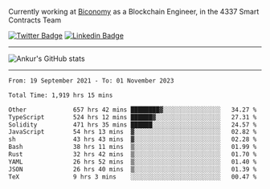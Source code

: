 Currently working at [Biconomy](https://biconomy.io/) as a Blockchain Engineer, in the 4337 Smart Contracts Team

 [![Twitter Badge](https://img.shields.io/badge/-@ankurdubey521-1ca0f1?style=flat-square&labelColor=1ca0f1&logo=twitter&logoColor=white&link=https://twitter.com/ankurdubey521)](https://twitter.com/ankurdubey521) [![Linkedin Badge](https://img.shields.io/badge/-ankurdubey521-blue?style=flat-square&logo=Linkedin&logoColor=white&link=https://www.linkedin.com/in/ankurdubey521/)](https://www.linkedin.com/in/ankurdubey521/)

<hr/>

![Ankur's GitHub stats](https://github-readme-stats.vercel.app/api?username=ankurdubey521&count_private=true&theme=radical)

<hr/>

<!--START_SECTION:waka-->

```txt
From: 19 September 2021 - To: 01 November 2023

Total Time: 1,919 hrs 15 mins

Other             657 hrs 42 mins ████████▓░░░░░░░░░░░░░░░░   34.27 %
TypeScript        524 hrs 12 mins ██████▓░░░░░░░░░░░░░░░░░░   27.31 %
Solidity          471 hrs 35 mins ██████░░░░░░░░░░░░░░░░░░░   24.57 %
JavaScript        54 hrs 13 mins  ▓░░░░░░░░░░░░░░░░░░░░░░░░   02.82 %
sh                43 hrs 43 mins  ▓░░░░░░░░░░░░░░░░░░░░░░░░   02.28 %
Bash              38 hrs 11 mins  ▒░░░░░░░░░░░░░░░░░░░░░░░░   01.99 %
Rust              32 hrs 42 mins  ▒░░░░░░░░░░░░░░░░░░░░░░░░   01.70 %
YAML              26 hrs 52 mins  ▒░░░░░░░░░░░░░░░░░░░░░░░░   01.40 %
JSON              26 hrs 40 mins  ▒░░░░░░░░░░░░░░░░░░░░░░░░   01.39 %
TeX               9 hrs 3 mins    ░░░░░░░░░░░░░░░░░░░░░░░░░   00.47 %
```

<!--END_SECTION:waka-->
